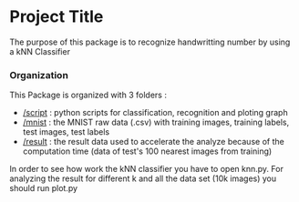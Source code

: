 # Project Title

The purpose of this package is to recognize handwritting number by using a kNN Classifier

### Organization

This Package is organized with 3 folders :
- [/script](https://github.com/Palpale/knnClassifier/tree/master/script) : python scripts for classification, recognition and ploting graph
- [/mnist](https://github.com/Palpale/knnClassifier/tree/master/mnist) : the MNIST raw data (.csv) with training images, training labels, test images, test labels
- [/result]() : the result data used to accelerate the analyze because of the computation time (data of test's 100 nearest images from training)

In order to see how work the kNN classifier you have to open knn.py. 
For analyzing the result for different k and all the data set (10k images) you should run plot.py
